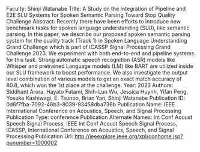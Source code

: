 Faculty: Shinji Watanabe
Title: A Study on the Integration of Pipeline and E2E SLU Systems for Spoken Semantic Parsing Toward Stop Quality Challenge
Abstract: Recently there have been efforts to introduce new benchmark tasks for spoken language understanding (SLU), like semantic parsing. In this paper, we describe our proposed spoken semantic parsing system for the quality track (Track 1) in Spoken Language Understanding Grand Challenge which is part of ICASSP Signal Processing Grand Challenge 2023. We experiment with both end-to-end and pipeline systems for this task. Strong automatic speech recognition (ASR) models like Whisper and pretrained Language models (LM) like BART are utilized inside our SLU framework to boost performance. We also investigate the output level combination of various models to get an exact match accuracy of 80.8, which won the 1st place at the challenge.
Year: 2023
Authors: Siddhant Arora, Hayato Futami, Shih-Lun Wu, Jessica Huynh, Yifan Peng, Yosuke Kashiwagi, E. Tsunoo, Brian Yan, Shinji Watanabe
Publication ID: 0d6f7fba-7092-46b3-8039-93458dba736b
Publication Name: IEEE International Conference on Acoustics, Speech, and Signal Processing
Publication Type: conference
Publication Alternate Names: Int Conf Acoust Speech Signal Process, IEEE Int Conf Acoust Speech Signal Process, ICASSP, International Conference on Acoustics, Speech, and Signal Processing
Publication Url: http://ieeexplore.ieee.org/xpl/conhome.jsp?punumber=1000002
